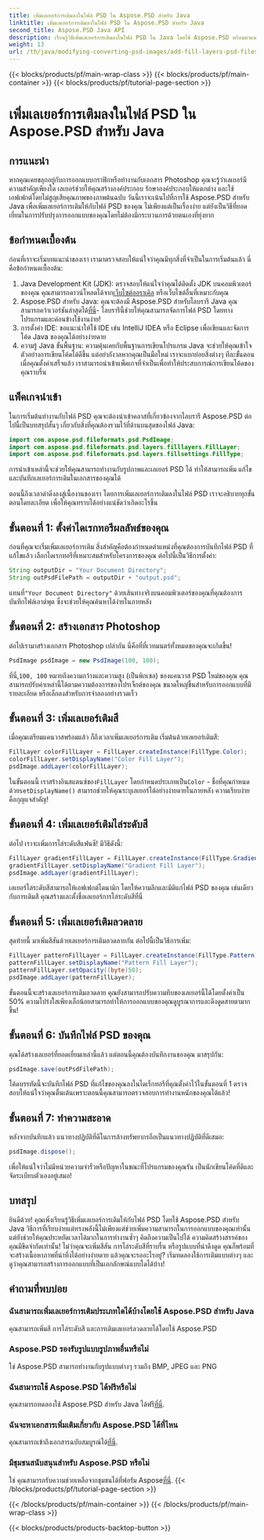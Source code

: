 ```yaml
---
title: เพิ่มเลเยอร์การเติมลงในไฟล์ PSD ใน Aspose.PSD สำหรับ Java
linktitle: เพิ่มเลเยอร์การเติมลงในไฟล์ PSD ใน Aspose.PSD สำหรับ Java
second_title: Aspose.PSD Java API
description: เรียนรู้วิธีเพิ่มเลเยอร์การเติมลงในไฟล์ PSD ใน Java โดยใช้ Aspose.PSD พร้อมคำแนะนำทีละขั้นตอนของเรา ปรับปรุงการออกแบบของคุณ
weight: 13
url: /th/java/modifying-converting-psd-images/add-fill-layers-psd-files/
---
```


{{< blocks/products/pf/main-wrap-class >}}
{{< blocks/products/pf/main-container >}}
{{< blocks/products/pf/tutorial-page-section >}}

# เพิ่มเลเยอร์การเติมลงในไฟล์ PSD ใน Aspose.PSD สำหรับ Java

## การแนะนำ
หากคุณเคยขลุกอยู่กับการออกแบบกราฟิกหรือทำงานกับเอกสาร Photoshop คุณจะรู้ว่าเลเยอร์มีความสำคัญเพียงใด เลเยอร์ช่วยให้คุณสร้างองค์ประกอบ รักษาองค์ประกอบให้แตกต่าง และใช้เอฟเฟกต์โดยไม่สูญเสียคุณภาพของภาพต้นฉบับ วันนี้เราจะเน้นไปที่การใช้ Aspose.PSD สำหรับ Java เพื่อเพิ่มเลเยอร์การเติมให้กับไฟล์ PSD ของคุณ ไม่เพียงแต่เป็นเรื่องง่าย แต่ยังเป็นวิธีที่ยอดเยี่ยมในการปรับปรุงการออกแบบของคุณโดยไม่ต้องมีกระบวนการด้วยตนเองที่ยุ่งยาก
## ข้อกำหนดเบื้องต้น
ก่อนที่เราจะเริ่มบทแนะนำของเรา เรามาตรวจสอบให้แน่ใจว่าคุณมีทุกสิ่งที่จำเป็นในการเริ่มต้นแล้ว นี่คือข้อกำหนดเบื้องต้น:
1.  Java Development Kit (JDK): ตรวจสอบให้แน่ใจว่าคุณได้ติดตั้ง JDK บนคอมพิวเตอร์ของคุณ คุณสามารถดาวน์โหลดได้จาก[เว็บไซต์ออราเคิล](https://www.oracle.com/java/technologies/javase-jdk11-downloads.html) หรือเว็บไซต์อื่นที่เหมาะกับคุณ
2.  Aspose.PSD สำหรับ Java: คุณจะต้องมี Aspose.PSD สำหรับไลบรารี Java คุณสามารถคว้าเวอร์ชันล่าสุดได้[ที่นี่](https://releases.aspose.com/psd/java/)- ไลบรารีนี้ช่วยให้คุณสามารถจัดการไฟล์ PSD โดยทางโปรแกรมและค่อนข้างใช้งานง่าย!
3. การตั้งค่า IDE: ขอแนะนำให้ใช้ IDE เช่น IntelliJ IDEA หรือ Eclipse เพื่อเขียนและจัดการโค้ด Java ของคุณได้อย่างง่ายดาย
4. ความรู้ Java ขั้นพื้นฐาน: ความคุ้นเคยกับพื้นฐานการเขียนโปรแกรม Java จะช่วยให้คุณเข้าใจตัวอย่างการเขียนโค้ดได้ดีขึ้น แต่อย่ากังวลหากคุณเป็นมือใหม่ เราจะแยกย่อยสิ่งต่างๆ ทีละขั้นตอน
เมื่อคุณตั้งค่าเสร็จแล้ว เราสามารถนำเข้าแพ็คเกจที่จำเป็นเพื่อทำให้ประสบการณ์การเขียนโค้ดของคุณราบรื่น
## แพ็คเกจนำเข้า
ในการเริ่มต้นทำงานกับไฟล์ PSD คุณจะต้องนำเข้าคลาสที่เกี่ยวข้องจากไลบรารี Aspose.PSD ต่อไปนี้เป็นบทสรุปสั้นๆ เกี่ยวกับสิ่งที่คุณต้องรวมไว้ที่ด้านบนสุดของไฟล์ Java:
```java
import com.aspose.psd.fileformats.psd.PsdImage;
import com.aspose.psd.fileformats.psd.layers.filllayers.FillLayer;
import com.aspose.psd.fileformats.psd.layers.fillsettings.FillType;
```
การนำเข้าเหล่านี้จะช่วยให้คุณสามารถทำงานกับรูปภาพและเลเยอร์ PSD ได้ ทำให้สามารถเพิ่ม แก้ไข และบันทึกเลเยอร์การเติมในเอกสารของคุณได้

ตอนนี้ถึงเวลาดำดิ่งลงสู่เนื้องานของเรา โดยการเพิ่มเลเยอร์การเติมลงในไฟล์ PSD เราจะอธิบายทุกขั้นตอนโดยละเอียด เพื่อให้คุณทราบได้อย่างแน่ชัดว่าเกิดอะไรขึ้น
## ขั้นตอนที่ 1: ตั้งค่าไดเรกทอรีผลลัพธ์ของคุณ
ก่อนที่คุณจะเริ่มเพิ่มเลเยอร์การเติม สิ่งสำคัญคือต้องกำหนดตำแหน่งที่คุณต้องการบันทึกไฟล์ PSD ที่แก้ไขแล้ว เลือกไดเรกทอรีที่เหมาะสมสำหรับโครงการของคุณ ต่อไปนี้เป็นวิธีการตั้งค่า:
```java
String outputDir = "Your Document Directory";
String outPsdFilePath = outputDir + "output.psd";
```
 แทนที่`"Your Document Directory"` ด้วยเส้นทางจริงบนคอมพิวเตอร์ของคุณที่คุณต้องการบันทึกไฟล์เอาต์พุต ซึ่งจะช่วยให้คุณค้นหาได้ง่ายในภายหลัง
## ขั้นตอนที่ 2: สร้างเอกสาร Photoshop
ต่อไปเรามาสร้างเอกสาร Photoshop เปล่ากัน นี่คือที่ที่เวทมนตร์ทั้งหมดของคุณจะเกิดขึ้น!
```java
PsdImage psdImage = new PsdImage(100, 100);
```
 ที่นี่,`100, 100` หมายถึงความกว้างและความสูง (เป็นพิกเซล) ของแคนวาส PSD ใหม่ของคุณ คุณสามารถปรับค่าเหล่านี้ได้ตามความต้องการของโปรเจ็กต์ของคุณ ขนาดใหญ่ขึ้นสำหรับการออกแบบที่มีรายละเอียด หรือเล็กลงสำหรับการจำลองอย่างรวดเร็ว
## ขั้นตอนที่ 3: เพิ่มเลเยอร์เติมสี
เมื่อคุณเตรียมแคนวาสพร้อมแล้ว ก็ถึงเวลาเพิ่มเลเยอร์การเติม เริ่มต้นด้วยเลเยอร์เติมสี:
```java
FillLayer colorFillLayer = FillLayer.createInstance(FillType.Color);
colorFillLayer.setDisplayName("Color Fill Layer");
psdImage.addLayer(colorFillLayer);
```
 ในขั้นตอนนี้ เราสร้างอินสแตนซ์ของ`FillLayer` โดยกำหนดประเภทเป็น`Color` - ชื่อที่คุณกำหนดด้วย`setDisplayName()` สามารถช่วยให้คุณระบุเลเยอร์ได้อย่างง่ายดายในภายหลัง ความเรียบง่ายคือกุญแจสำคัญ!
## ขั้นตอนที่ 4: เพิ่มเลเยอร์เติมไล่ระดับสี
ต่อไป เราจะเพิ่มการไล่ระดับสีแฟนซี! มีวิธีดังนี้:
```java
FillLayer gradientFillLayer = FillLayer.createInstance(FillType.Gradient);
gradientFillLayer.setDisplayName("Gradient Fill Layer");
psdImage.addLayer(gradientFillLayer);
```
เลเยอร์ไล่ระดับสีสามารถให้เอฟเฟกต์ไดนามิก โดยให้ความลึกและมิติแก่ไฟล์ PSD ของคุณ เช่นเดียวกับการเติมสี คุณสร้างและตั้งชื่อเลเยอร์การไล่ระดับสีที่นี่
## ขั้นตอนที่ 5: เพิ่มเลเยอร์เติมลวดลาย
สุดท้ายนี้ มาเพิ่มสีสันด้วยเลเยอร์การเติมลวดลายกัน ต่อไปนี้เป็นวิธีการเพิ่ม:
```java
FillLayer patternFillLayer = FillLayer.createInstance(FillType.Pattern);
patternFillLayer.setDisplayName("Pattern Fill Layer");
patternFillLayer.setOpacity((byte)50);
psdImage.addLayer(patternFillLayer);
```
ขั้นตอนนี้จะสร้างเลเยอร์การเติมลวดลาย คุณยังสามารถปรับความทึบของเลเยอร์นี้ได้โดยตั้งค่าเป็น 50% ความโปร่งใสเพียงเล็กน้อยสามารถทำให้การออกแบบของคุณดูบูรณาการและดึงดูดสายตามากขึ้น!
## ขั้นตอนที่ 6: บันทึกไฟล์ PSD ของคุณ
คุณได้สร้างเลเยอร์ที่ยอดเยี่ยมเหล่านี้แล้ว แต่ตอนนี้คุณต้องบันทึกงานของคุณ มาสรุปกัน:
```java
psdImage.save(outPsdFilePath);
```
โค้ดบรรทัดนี้จะบันทึกไฟล์ PSD ที่แก้ไขของคุณลงในไดเร็กทอรีที่คุณตั้งค่าไว้ในขั้นตอนที่ 1 ตรวจสอบให้แน่ใจว่าคุณตื่นเต้นเพราะตอนนี้คุณสามารถตรวจสอบการทำงานหนักของคุณได้แล้ว!
## ขั้นตอนที่ 7: ทำความสะอาด
หลังจากบันทึกแล้ว แนวทางปฏิบัติที่ดีในการล้างทรัพยากรถือเป็นแนวทางปฏิบัติที่ดีเสมอ:
```java
psdImage.dispose();
```
เพื่อให้แน่ใจว่าไม่มีหน่วยความจำรั่วหรือปัญหาในขณะที่โปรแกรมของคุณรัน เป็นนักเขียนโค้ดที่ดีและจัดระเบียบตัวเองอยู่เสมอ!
## บทสรุป
ยินดีด้วย! คุณเพิ่งเรียนรู้วิธีเพิ่มเลเยอร์การเติมให้กับไฟล์ PSD โดยใช้ Aspose.PSD สำหรับ Java วิธีการที่เรียบง่ายแต่ทรงพลังนี้ไม่เพียงแต่ช่วยเพิ่มความสามารถในการออกแบบของคุณเท่านั้น แต่ยังช่วยให้คุณประหยัดเวลาได้มากในการทำงานซ้ำๆ คิดถึงความเป็นไปได้ ความคิดสร้างสรรค์ของคุณมีขีดจำกัดเท่านั้น! ไม่ว่าคุณจะเพิ่มสีสัน การไล่ระดับสีที่ราบรื่น หรือรูปแบบที่น่าดึงดูด คุณก็พร้อมที่จะสร้างเนื้อหาภาพที่น่าทึ่งได้อย่างง่ายดาย
แล้วคุณจะรออะไรอยู่? เริ่มทดลองใช้การเติมแบบต่างๆ และดูว่าคุณสามารถสร้างการออกแบบที่เป็นเอกลักษณ์แบบใดได้บ้าง!
## คำถามที่พบบ่อย
### ฉันสามารถเพิ่มเลเยอร์การเติมประเภทใดได้บ้างโดยใช้ Aspose.PSD สำหรับ Java
คุณสามารถเพิ่มสี การไล่ระดับสี และการเติมเลเยอร์ลวดลายได้โดยใช้ Aspose.PSD
### Aspose.PSD รองรับรูปแบบรูปภาพอื่นหรือไม่
ใช่ Aspose.PSD สามารถทำงานกับรูปแบบต่างๆ รวมถึง BMP, JPEG และ PNG
### ฉันสามารถใช้ Aspose.PSD ได้ฟรีหรือไม่
คุณสามารถทดลองใช้ Aspose.PSD สำหรับ Java ได้ฟรี[ที่นี่](https://releases.aspose.com/).
### ฉันจะหาเอกสารเพิ่มเติมเกี่ยวกับ Aspose.PSD ได้ที่ไหน
 คุณสามารถเข้าถึงเอกสารฉบับสมบูรณ์ได้[ที่นี่](https://reference.aspose.com/psd/java/).
### มีชุมชนสนับสนุนสำหรับ Aspose.PSD หรือไม่
 ใช่ คุณสามารถรับความช่วยเหลือจากชุมชนได้ที่ฟอรัม Aspose[ที่นี่](https://forum.aspose.com/c/psd/34).
{{< /blocks/products/pf/tutorial-page-section >}}

{{< /blocks/products/pf/main-container >}}
{{< /blocks/products/pf/main-wrap-class >}}

{{< blocks/products/products-backtop-button >}}
